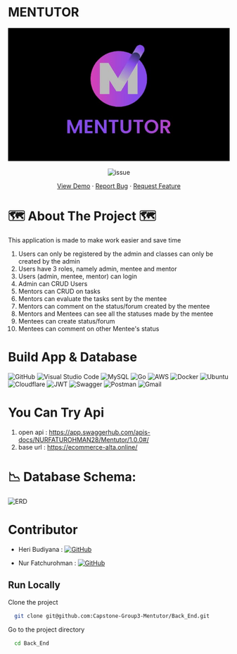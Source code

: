 #  MENTUTOR 
<div align="center">
<img src="logo.jpeg">

![issue](https://img.shields.io/github/issues/{username}/{repo-name}.svg)

 <p align="center">
    <a href="https://github.com/othneildrew/Best-README-Template">View Demo</a>
    ·
    <a href="https://github.com/othneildrew/Best-README-Template/issues">Report Bug</a>
    ·
    <a href="https://github.com/othneildrew/Best-README-Template/issues">Request Feature</a>
  </p>
</div>


# 🗺️ About The Project 🗺️

This application is made to make work easier and save time

1. Users can only be registered by the admin and classes can only be created by the admin
2. Users have 3 roles, namely admin, mentee and mentor
3. Users (admin, mentee, mentor) can login
4. Admin can CRUD Users
5. Mentors can CRUD on tasks
6. Mentors can evaluate the tasks sent by the mentee
7. Mentors can comment on the status/forum created by the mentee
8. Mentors and Mentees can see all the statuses made by the mentee
9. Mentees can create status/forum
10. Mentees can comment on other Mentee's status


# Build App & Database
![GitHub](https://img.shields.io/badge/github-%23121011.svg?style=for-the-badge&logo=github&logoColor=white)
![Visual Studio Code](https://img.shields.io/badge/Visual%20Studio%20Code-0078d7.svg?style=for-the-badge&logo=visual-studio-code&logoColor=white)
![MySQL](https://img.shields.io/badge/mysql-%2300f.svg?style=for-the-badge&logo=mysql&logoColor=white)
![Go](https://img.shields.io/badge/go-%2300ADD8.svg?style=for-the-badge&logo=go&logoColor=white)
![AWS](https://img.shields.io/badge/AWS-%23FF9900.svg?style=for-the-badge&logo=amazon-aws&logoColor=white)
![Docker](https://img.shields.io/badge/docker-%230db7ed.svg?style=for-the-badge&logo=docker&logoColor=white)
![Ubuntu](https://img.shields.io/badge/Ubuntu-E95420?style=for-the-badge&logo=ubuntu&logoColor=white)
![Cloudflare](https://img.shields.io/badge/Cloudflare-F38020?style=for-the-badge&logo=Cloudflare&logoColor=white)
![JWT](https://img.shields.io/badge/JWT-black?style=for-the-badge&logo=JSON%20web%20tokens)
![Swagger](https://img.shields.io/badge/-Swagger-%23Clojure?style=for-the-badge&logo=swagger&logoColor=white)
![Postman](https://img.shields.io/badge/Postman-FF6C37?style=for-the-badge&logo=postman&logoColor=white)
![Gmail](https://img.shields.io/badge/Gmail-FF6C37?style=for-the-badge&logo=postman&logoColor=white)


# You Can Try Api
1. open api : https://app.swaggerhub.com/apis-docs/NURFATUROHMAN28/Mentutor/1.0.0#/
2. base url : https://ecommerce-alta.online/

#  📉 Database Schema:
![ERD](https://github.com/Capstone-Group3-Mentutor/Back_End/blob/main/ERD%20Mentutor.png?raw=true)

# Contributor
- Heri Budiyana  :  [![GitHub](https://img.shields.io/badge/heri-Budiyana-%23121011.svg?style=for-the-badge&logo=github&logoColor=white)](https://github.com/BangHer99)

- Nur Fatchurohman  :  [![GitHub](https://img.shields.io/badge/nur-fatchurohman-%23121011.svg?style=for-the-badge&logo=github&logoColor=white)](https://github.com/FaturFawkes)


## Run Locally
Clone the project

```bash
  git clone git@github.com:Capstone-Group3-Mentutor/Back_End.git
```

Go to the project directory

```bash
  cd Back_End
```




